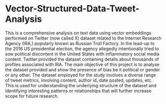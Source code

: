 # Vector-Structured-Data-Tweet-Analysis

This is a comprehensive analysis on text data using vector embeddings performed on Twitter (now called X) dataset related to the Internet Research Agency (IRA,) popularly known as Russian Troll Factory. In the lead-up to the 2016 US presidential election, the agency allegedly intentionally tried to sow political discontent in the United States with inflammatory social media content. Twitter provided the dataset containing details about thousands of profiles associated with IRA. The main objective of this project is to analyse the dataset provided and show the presence of bias be it political or gender or any other. The dataset employed for the study involves a diverse range of tweet metrics, involving content, author id, date posted, updates, etc. This is used for understanding the underlying structure of the dataset and identifying interesting patterns or relationships that will further increase scope for future research.


